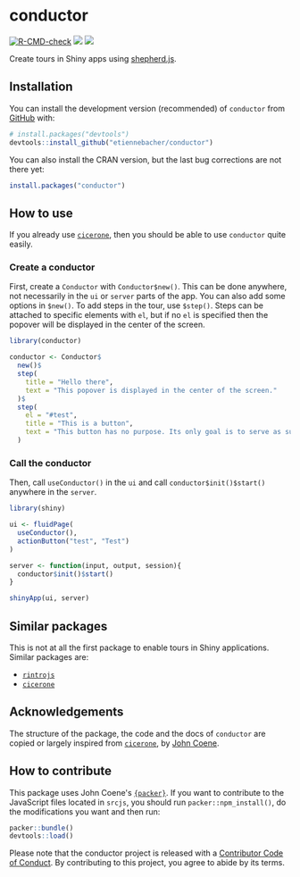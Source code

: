 # conductor

<!-- badges: start -->
[![R-CMD-check](https://github.com/etiennebacher/conductor/workflows/R-CMD-check/badge.svg)](https://github.com/etiennebacher/conductor/actions)
<img src="https://img.shields.io/badge/license-MIT-blue">
<a href = "https://conductor.etiennebacher.com/#/" target = "_blank"><img src="https://img.shields.io/static/v1?label=Website&message=Visit&color=blue"></a>
<!-- badges: end -->

Create tours in Shiny apps using [shepherd.js](https://shepherdjs.dev/).

## Installation

You can install the development version (recommended) of `conductor` from [GitHub](https://github.com/) with:

``` r
# install.packages("devtools")
devtools::install_github("etiennebacher/conductor")
```

You can also install the CRAN version, but the last bug corrections are not there yet:
``` r
install.packages("conductor")
```

## How to use 

If you already use [`cicerone`](https://github.com/JohnCoene/cicerone), then you should be able to use `conductor` quite easily. 

### Create a conductor

First, create a `Conductor` with `Conductor$new()`. This can be done anywhere, not necessarily in the `ui` or `server` parts of the app. You can also add some options in `$new()`. To add steps in the tour, use `$step()`. Steps can be attached to specific elements with `el`, but if no `el` is specified then the popover will be displayed in the center of the screen.
```r
library(conductor)

conductor <- Conductor$
  new()$
  step(
    title = "Hello there",
    text = "This popover is displayed in the center of the screen."
  )$
  step(
    el = "#test",
    title = "This is a button",
    text = "This button has no purpose. Its only goal is to serve as support for demo."
  )
```

### Call the conductor

Then, call `useConductor()` in the `ui` and call `conductor$init()$start()` anywhere in the `server`.

```r
library(shiny)

ui <- fluidPage(
  useConductor(),
  actionButton("test", "Test")
)

server <- function(input, output, session){
  conductor$init()$start()
}

shinyApp(ui, server)
```

## Similar packages

This is not at all the first package to enable tours in Shiny applications. Similar packages are:

* [`rintrojs`](https://github.com/carlganz/rintrojs)
* [`cicerone`](https://github.com/JohnCoene/cicerone)

## Acknowledgements

The structure of the package, the code and the docs of `conductor` are copied or largely inspired from [`cicerone`](https://github.com/JohnCoene/cicerone), by [John Coene](https://john-coene.com/).

## How to contribute

This package uses John Coene's [`{packer}`](https://packer.john-coene.com/#/). If you want to contribute to the JavaScript files located in `srcjs`, you should run `packer::npm_install()`, do the modifications you want and then run:
```r
packer::bundle()
devtools::load()
```
Please note that the conductor project is released with a [Contributor Code of Conduct](https://contributor-covenant.org/version/2/0/CODE_OF_CONDUCT.html). By contributing to this project, you agree to abide by its terms.
